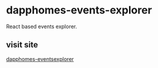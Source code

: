 # dapphomes-events-explorer

React based events explorer.

## visit site

[dapphomes-eventsexplorer](https://dapphomes.github.io/dapphomes-eventsexplorer/)
